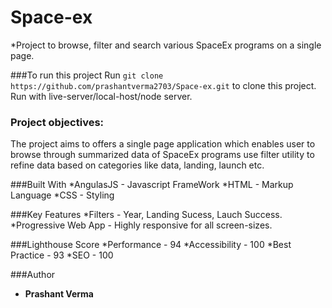 # Space-ex
*Project to browse, filter and search various SpaceEx programs on a single page.

###To run this project
Run  `git clone https://github.com/prashantverma2703/Space-ex.git` to clone this project. Run with live-server/local-host/node server.

### Project objectives:
The project aims to offers a single page application which enables user to browse through summarized data of SpaceEx programs use filter utility to refine data based on categories like data, landing, launch etc.

###Built With
*AngulasJS - Javascript FrameWork
*HTML - Markup Language
*CSS - Styling

###Key Features
*Filters - Year, Landing Sucess, Lauch Success.
*Progressive Web App - Highly responsive for all screen-sizes.

###Lighthouse Score
*Performance - 94
*Accessibility - 100
*Best Practice - 93
*SEO - 100

###Author
* **Prashant Verma**

